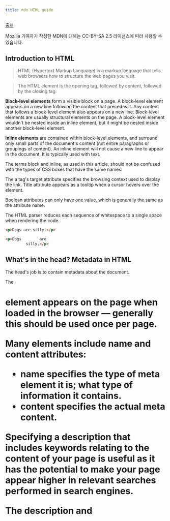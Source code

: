 ```yaml
---
title: mdn HTML guide
---
```


[출처](https://developer.mozilla.org/en-US/docs/Learn/HTML)

Mozilla 기여자가 작성한 MDN에 대해는 CC-BY-SA 2.5 라이선스에 따라 사용할 수 있습니다.

## Introduction to HTML

> HTML (Hypertext Markup Language) is a markup language that tells web browsers how to structure the web pages you visit.

> The HTML element is the opening tag, followed by content, followed by the closing tag.

**Block-level elements** form a visible block on a page. A block-level element appears on a new line following the content that precedes it. Any content that follows a block-level element also appears on a new line. Block-level elements are usually structural elements on the page. A block-level element wouldn't be nested inside an inline element, but it might be nested inside another block-level element.

**Inline elements** are contained within block-level elements, and surround only small parts of the document's content (not entire paragraphs or groupings of content). An inline element will not cause a new line to appear in the document. It is typically used with text.

The terms block and inline, as used in this article, should not be confused with the types of CSS boxes that have the same names.

The a tag's target attribute specifies the browsing context used to display the link. Title attribute appears as a tooltip when a cursor hovers over the element.

Boolean attributes can only have one value, which is generally the same as the attribute name.

The HTML parser reduces each sequence of whitespace to a single space when rendering the code. 

```html
<p>Dogs are silly.</p>

<p>Dogs        are
         silly.</p>
```

## What's in the head? Metadata in HTML

The head's job is to contain metadata about the document.

The <h1> element appears on the page when loaded in the browser — generally this should be used once per page.

Many <meta> elements include name and content attributes:
- name specifies the type of meta element it is; what type of information it contains.
- content specifies the actual meta content.

Specifying a description that includes keywords relating to the content of your page is useful as it has the potential to make your page appear higher in relevant searches performed in search engines.

The description <meta> and <title> element content used in the search result.

구글에서 밑에 줄줄이 같이 뜨는걸 sitelink라고 한다. [Google webmaster tool](https://search.google.com/search-console/about?hl=en)에서 설정도 가능하다. 

> Open Graph Data is a metadata protocol that Facebook invented to provide richer metadata for websites.

The script element should also go into the head, and should include a src attribute containing the path to the JavaScript you want to load, and defer, which basically instructs the browser to load the JavaScript after the page has finished parsing the HTML. defer를 써서 하라는게 신기!

Finally, it's worth mentioning that you can (and really should) set the language of your page.

## HTML text fundamentals

- Preferably, you should use a single <h1> per page—this is the top level heading, and all others sit below this in the hierarchy.
- Make sure you use the headings in the correct order in the hierarchy. Don't use <h3> elements to represent subheadings, followed by <h2> elements to represent sub-subheadings—that doesn't make sense and will lead to weird results.
- Of the six heading levels available, you should aim to use **no more than three per page**, unless you feel it is necessary. Documents with many levels (for example, a deep heading hierarchy) become unwieldy and difficult to navigate. On such occasions, it is advisable to spread the content over multiple pages if possible.

[How Long Do Users Stay on Web Pages?](https://www.nngroup.com/articles/how-long-do-users-stay-on-web-pages/)

Search engines indexing your page consider the contents of headings as important keywords for influencing the page's search rankings.

This is a <span> element. It has no semantics. You use it to wrap content when you want to apply CSS to it (or do something to it with JavaScript) without giving it any extra meaning.

You shouldn't use <em> purely to get italic styling. To do that, you'd use a <span> element and some CSS, or perhaps an <i> element.

It's only appropriate to use <b>, <i>, or <u> to convey a meaning traditionally conveyed with bold, italics, or underline when there isn't a more suitable element; and there usually is??

People strongly associate underlining with hyperlinks. Therefore, on the web, it's best to only underline links.

## Creating hyperlinks

> href attribute, also known as a Hypertext Reference, or target

Almost any content can be made into a link, even block-level elements. 

```html
<a href="https://www.mozilla.org/en-US/">
  <img src="mozilla-image.png" alt="Mozilla homepage">
</a>
```

In a real website, index.html would be our home page or landing page (a web page that serves as the entry point for a website or a particular section of a website.).

It's possible to link to a specific part of an HTML document, known as a document fragment, rather than just to the top of the document. To do this you first have to assign an id attribute to the element you want to link to. 

```html
<h2 id="Mailing_address">Mailing address</h2>

<p>Want to write us a letter? Use our <a href="contacts.html#Mailing_address">mailing address</a>.</p>
```

Search engines use link text to index target files, so it is a good idea to include keywords in your link text to effectively describe what is being linked to.

```html
<!-- Good -->
<p><a href="https://www.mozilla.org/firefox/">
  Download Firefox
</a></p>
<!-- Bad -->
<p><a href="https://www.mozilla.org/firefox/">
  Click here
</a>
to download Firefox</p>
```

Linking to non-HTML resources — leave clear signposts
- Play the car game (requires Flash)

Use the download attribute when linking to a download

## Advanced text formatting

> The purpose of **description lists** is to mark up a set of items and their associated descriptions, such as terms and definitions, or questions and answers. 

```html
<dl>
  <dt>soliloquy</dt>
  <dd>In drama, where a character speaks to themselves, representing their inner thoughts or feelings and in the process relaying them to the audience (but not to other characters.)</dd>
  <dt>monologue</dt>
  <dd>In drama, where a character speaks their thoughts out loud to share them with the audience and any other characters present.</dd>
  <dt>aside</dt>
  <dd>In drama, where a character shares a comment only with the audience for humorous or dramatic effect. This is usually a feeling, thought, or piece of additional background information.</dd>
</dl>
```

block level content -> <blockquote>
inline -> <q>

There is no way to get the browser to display the contents of cite, without writing your own solution using JavaScript or CSS.

There is a <cite> element meant to contain the title of the resource being quoted.

```html
<p>According to the <a href="/en-US/docs/Web/HTML/Element/blockquote">
<cite>MDN blockquote page</cite></a>:
</p>

<blockquote cite="https://developer.mozilla.org/en-US/docs/Web/HTML/Element/blockquote">
  <p>The <strong>HTML <code>&lt;blockquote&gt;</code> Element</strong> (or <em>HTML Block
  Quotation Element</em>) indicates that the enclosed text is an extended quotation.</p>
</blockquote>

<p>The quote element — <code>&lt;q&gt;</code> — is <q cite="https://developer.mozilla.org/en-US/docs/Web/HTML/Element/q">intended
for short quotations that don't require paragraph breaks.</q></p>
```

Another fairly common element you'll meet when looking around the Web is <abbr> — this is used to wrap around an abbreviation or acronym.

컨텐츠의 발음/표시에 대한 힌트를 준다. 

```html
<p>I think <abbr title="Reverend">Rev.</abbr> Green did it in the kitchen with the chainsaw.</p>
```

HTML has an element for marking up contact details — <address>.

```html
<address>
  Page written by <a href="../authors/chris-mills/">Chris Mills</a>.
</address>
```

The <address> element should only be used to provide contact information for the document contained with the nearest <article> or <body> element. It would be correct to use it in the footer of a site to include the contact information of the entire site, or inside an article for the contact details of the author, but not to mark up a list of addresses unrelated to the content of that page.

You will occasionally need to use superscript and subscript.

There are a number of elements available for marking up computer code using HTML. code, pre, var, kbd, samp...

HTML also provides the <time> element for marking up times and dates in a machine-readable format. For example:

```html
<time datetime="2016-01-20">20 January 2016</time>
```

### Document and website structure

header:
Usually a big strip across the top with a big heading, logo, and perhaps a tagline. This usually stays the same from one webpage to another.

navigation bar:
Links to the site's main sections. Like the header, this content usually remains consistent from one webpage to another. Many web designers consider the navigation bar to be part of the header rather than an individual component, but that's not a requirement.

main content:
A big area in the center that contains most of the unique content of a given webpage, for example. This is the one part of the website that definitely will vary from page to page!

sidebar:
Some peripheral info, links, quotes, ads, etc. Usually, this is contextual to what is contained in the main content.

footer:
A strip across the bottom of the page that generally contains fine print, copyright notices, or contact info. It's a place to put common information (like the header) but usually, that information is not critical or secondary to the website itself. The footer is also sometimes used for SEO purposes, by providing links for quick access to popular content.

header: <header>.
navigation bar: <nav>.
main content: <main>, with various content subsections represented by <article>, <section>, and <div> elements.
sidebar: <aside>; often placed inside <main>.
footer: <footer>

<main>은 페이지당 하나, body 안에 바로 넣기. 
<article>은 페이지의 다른 부분이 없어도 그 자체로 의미있는 내용을 넣기. 
<section>은 <article>과 비슷하지만 페이지의 한 부분을 묶는 느낌. heading으로 시작하기.
<aside>는 main content와 직접적 연관은 없지만 추가 정보를 줄 수 있음(저자 bio, 연관 링크 등)
<header> represents a group of introductory content. If it is a child of <body> it defines the global header of a webpage, but if it's a child of an <article> or <section> it defines a specific header for that section.
<nav>에 secondary link말고 메인 네비게이션 기능만. 

<span>은 inline, <div>는 block level.

div를 남용하지는 말기.

<br>은 line break, <hr>은 thematic(주제의) break. 가로선을 넣는다. 

### Debugging HTML

[Markup Validation Service](https://validator.w3.org/)

나머지는 스킵 
